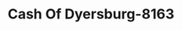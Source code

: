 ---
f_zip-code: 38024
f_state-code: TN
title: Cash Of Dyersburg-8163
f_phone: 731-287-7105
f_city-only: Dyersburg
f_address: 1823 Saint John Avenue Dyersburg
f_location-unique-id: '8163'
slug: cash-of-dyersburg-8163
updated-on: '2024-05-30T13:46:58.046Z'
created-on: '2024-05-30T13:36:59.803Z'
published-on: '2024-05-30T13:54:32.469Z'
f_city-state: cms/city/dyersburg-tn.md
f_company: cms/company/cash-of-dyersburg.md
f_state: cms/state/tennessee.md
layout: '[payday-loan].html'
tags: payday-loan
---